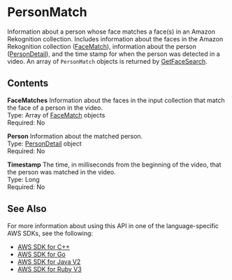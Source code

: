# PersonMatch<a name="API_PersonMatch"></a>

Information about a person whose face matches a face\(s\) in an Amazon Rekognition collection\. Includes information about the faces in the Amazon Rekognition collection \([FaceMatch](API_FaceMatch.md)\), information about the person \([PersonDetail](API_PersonDetail.md)\), and the time stamp for when the person was detected in a video\. An array of `PersonMatch` objects is returned by [GetFaceSearch](API_GetFaceSearch.md)\. 

## Contents<a name="API_PersonMatch_Contents"></a>

 **FaceMatches**   <a name="rekognition-Type-PersonMatch-FaceMatches"></a>
Information about the faces in the input collection that match the face of a person in the video\.  
Type: Array of [FaceMatch](API_FaceMatch.md) objects  
Required: No

 **Person**   <a name="rekognition-Type-PersonMatch-Person"></a>
Information about the matched person\.  
Type: [PersonDetail](API_PersonDetail.md) object  
Required: No

 **Timestamp**   <a name="rekognition-Type-PersonMatch-Timestamp"></a>
The time, in milliseconds from the beginning of the video, that the person was matched in the video\.  
Type: Long  
Required: No

## See Also<a name="API_PersonMatch_SeeAlso"></a>

For more information about using this API in one of the language\-specific AWS SDKs, see the following:
+  [AWS SDK for C\+\+](https://docs.aws.amazon.com/goto/SdkForCpp/rekognition-2016-06-27/PersonMatch) 
+  [AWS SDK for Go](https://docs.aws.amazon.com/goto/SdkForGoV1/rekognition-2016-06-27/PersonMatch) 
+  [AWS SDK for Java V2](https://docs.aws.amazon.com/goto/SdkForJavaV2/rekognition-2016-06-27/PersonMatch) 
+  [AWS SDK for Ruby V3](https://docs.aws.amazon.com/goto/SdkForRubyV3/rekognition-2016-06-27/PersonMatch) 